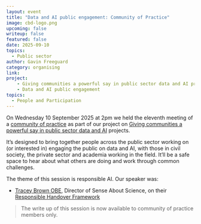 ```yaml
---
layout: event
title: "Data and AI public engagement: Community of Practice"
image: cbd-logo.png
upcoming: false
writeup: false
featured: false
date: 2025-09-10
topics:
  - Public sector
author: Gavin Freeguard
category: organising
link: 
project: 
    - Giving communities a powerful say in public sector data and AI projects
    - Data and AI public engagement
topics:
  - People and Participation
---
```


On Wednesday 10 September 2025 at 2pm we held the eleventh meeting of a [community of practice]((https://connectedbydata.org/projects/2024-community-of-practice)) as part of our project on [Giving communities a powerful say in public sector data and AI](https://connectedbydata.org/projects/2024-mohn-westlake) projects.

<!--more-->

It’s designed to bring together people across the public sector working on (or interested in) engaging the public on data and AI, with those in civil society, the private sector and academia working in the field. It’ll be a safe space to hear about what others are doing and work through common challenges.

The theme of this session is responsible AI. Our speaker was:
* [Tracey Brown OBE](https://senseaboutscience.org/team/tracey-brown/), Director of Sense About Science, on their [Responsible Handover Framework](https://senseaboutscience.org/responsible-handover-of-ai/)

> The write up of this session is now available to community of practice members only. 